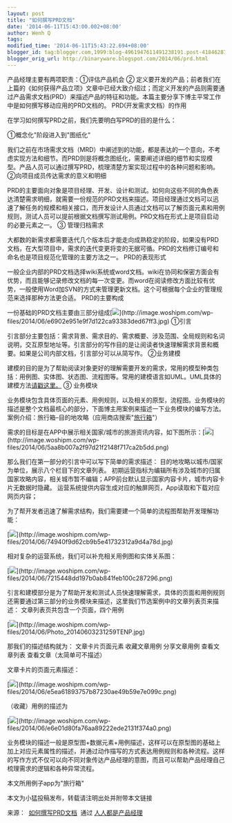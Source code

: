 ```yaml
---
layout: post
title: "如何撰写PRD文档"
date: '2014-06-11T15:43:00.002+08:00'
author: Wenh Q
tags:
modified_time: '2014-06-11T15:43:22.694+08:00'
blogger_id: tag:blogger.com,1999:blog-4961947611491238191.post-418462875175110275
blogger_orig_url: http://binaryware.blogspot.com/2014/06/prd.html
---
```

产品经理主要有两项职责：①评估产品机会 ②
定义要开发的产品；前者我们在上篇的《如何获得产品立项》文章中已经大致介绍过；而定义开发的产品则需要通过产品需求文档(PRD）来描述产品的特征和功能。本篇主要分享下博主平常工作中是如何撰写移动应用的PRD文档的。
PRD(开发需求文档）的作用

在学习如何撰写PRD之前，我们先要明白写PRD的目的是什么：

①概念化"阶段进入到"图纸化"

我们之前在市场需求文档（MRD）中阐述到的功能，都是表达的一个意向，不考虑实现方法和细节。而PRD则是将概念图纸化，需要阐述详细的细节和实现模型。产品人员可以通过撰写PRD，梳理清楚方案实现过程中的各种问题和影响。
②向项目成员传达需求的意义和明细

PRD的主要面向对象是项目经理、开发、设计和测试。如何向这些不同的角色表达清楚需求明细，就需要一份规范的PRD文档来描述。项目经理通过文档可以迅速了解任务的规模和相关接口，而开发设计人员通过文档可以了解页面元素和用例规则，测试人员可以提前根据文档撰写测试用例。PRD文档在形式上是项目启动的必要元素之一。
③ 管理归档需求

大都数的新需求都需要迭代几个版本后才能走向成熟稳定的阶段，如果没有PRD文档，在大型项目中，需求的迭代变更将变的无据可循。PRD的文档修订编号和命名也是项目规范化管理的主要方法之一。
PRD的表现形式

一般企业内部的PRD文档选择wiki系统或word文档。wiki在协同和保密方面会有优势，而且能够记录修改文档的每一次变更。而word在阅读修改方面比较有优势，一般使用Word加SVN的方式来管理更新文档。这个可根据每个企业的管理规范来选择那种方法更合适。
PRD的主要构成

一份基础的PRD文档主要由三部分组成[![](https://images-blogger-opensocial.googleusercontent.com/gadgets/proxy?url=http%3A%2F%2Fimage.woshipm.com%2Fwp-files%2F2014%2F06%2Fe6902e951e9f7d122ca93383ded67ff3.jpg&container=blogger&gadget=a&rewriteMime=image%2F*)](http://image.woshipm.com/wp-files/2014/06/e6902e951e9f7d122ca93383ded67ff3.jpg)
①引言

引言部分主要包括：需求背景、需求目的、需求概要、涉及范围、全局规则和名词说明，交互原型地址等。引言部分的写作目的是让阅读者快速理解需求背景和概要。如果是公司内部文档，引言部分可以从简写作。
②业务建模

建模的目的是为了帮助阅读对象更好的理解需要开发的需求，常用的模型种类包括：用例图、实体图、状态图、流程图等。常用的建模语言如UML。UML具体的建模方法[请戳这里。](http://www.uml.org.cn/oobject/OObject.asp#9)
③ 业务模块

业务模块包含具体页面的元素、用例规则，以及相关的原型，流程图。业务模块的描述是整个文档最核心的部分，下面博主用案例来描述一下业务模块的编写方法。
案例介绍：旅行箱–目的地攻略（应用商店搜索"[旅行箱](http://m.xyz.cn/special/suitcase_ua.html)"）

需求的目标是在APP中展示相关国家/城市的旅游资讯内容，如下图所示：[![](https://images-blogger-opensocial.googleusercontent.com/gadgets/proxy?url=http%3A%2F%2Fimage.woshipm.com%2Fwp-files%2F2014%2F06%2F5aa8b007a2f97d21f2148f717ca2b5dd.png&container=blogger&gadget=a&rewriteMime=image%2F*)](http://image.woshipm.com/wp-files/2014/06/5aa8b007a2f97d21f2148f717ca2b5dd.png)

那么我们在第一部分的引言中可以写下简单的需求描述：
目的地攻略以城市/国家为单位，展示八个栏目下的文章列表。
初期运营指标为编辑所有涉及城市的归属国家攻略内容，相关城市暂不编辑；APP前台默认显示国家内容卡片，城市内容卡片无数据时隐藏。
运营系统提供内容生成对应的触屏网页，App读取和下载对应网页内容；

为了帮开发者迅速了解需求结构，我们需要建一个简单的流程图帮助开发理解功能：


[![](https://images-blogger-opensocial.googleusercontent.com/gadgets/proxy?url=http%3A%2F%2Fimage.woshipm.com%2Fwp-files%2F2014%2F06%2F74940f9d62cb9b5e41732312a9d4a78d.jpg&container=blogger&gadget=a&rewriteMime=image%2F*)](http://image.woshipm.com/wp-files/2014/06/74940f9d62cb9b5e41732312a9d4a78d.jpg)



相对复杂的运营系统，我们可以补充相关用例图和实体关系图：








[![](https://images-blogger-opensocial.googleusercontent.com/gadgets/proxy?url=http%3A%2F%2Fimage.woshipm.com%2Fwp-files%2F2014%2F06%2F7215448dd197b0ab841feb100c287296.png&container=blogger&gadget=a&rewriteMime=image%2F*)](http://image.woshipm.com/wp-files/2014/06/7215448dd197b0ab841feb100c287296.png)


引言和建模部分是为了帮助开发和测试人员快速理解需求，具体的页面和用例规则还需要通过第三部分的业务模块来描述，这里我们节选案例中的文章列表页来描述：
文章列表页共包含一个页面，四个用例

[![](https://images-blogger-opensocial.googleusercontent.com/gadgets/proxy?url=http%3A%2F%2Fimage.woshipm.com%2Fwp-files%2F2014%2F06%2FPhoto_20140603231259TENP.jpg&container=blogger&gadget=a&rewriteMime=image%2F*)](http://image.woshipm.com/wp-files/2014/06/Photo_20140603231259TENP.jpg)

那我们的描述结构就为：
文章卡片页面元素
收藏文章用例
分享文章用例
查看文章列表
查看文章（太简单可不描述）

文章卡片的页面元素描述：


[![](https://images-blogger-opensocial.googleusercontent.com/gadgets/proxy?url=http%3A%2F%2Fimage.woshipm.com%2Fwp-files%2F2014%2F06%2Fe5ea61893757b87230ae49b59e7e099c.png&container=blogger&gadget=a&rewriteMime=image%2F*)](http://image.woshipm.com/wp-files/2014/06/e5ea61893757b87230ae49b59e7e099c.png)

（收藏）用例的描述为


[![](https://images-blogger-opensocial.googleusercontent.com/gadgets/proxy?url=http%3A%2F%2Fimage.woshipm.com%2Fwp-files%2F2014%2F06%2Fe6e01d80fa76aa89222ede2131f374a0.png&container=blogger&gadget=a&rewriteMime=image%2F*)](http://image.woshipm.com/wp-files/2014/06/e6e01d80fa76aa89222ede2131f374a0.png)

业务模块的描述一般是原型图+数据元素+用例描述，这样可以在原型图的基础上加上对应元素属性的描述，并通过动作描写的方式表达用例规则和各种流程。这样的写作方式不仅可以向不同对象传达产品经理的意图，而且可以帮助产品经理自己梳理需求的逻辑和各种异常流程。

本文所用例子app为"旅行箱"

本文为小猛投稿发布，转载请注明出处并附带本文链接

来源：
 [如何撰写PRD文档](http://www.woshipm.com/pmd/88731.html)  通过 [人人都是产品经理](http://www.woshipm.com/)
